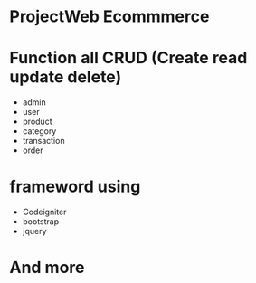 # ProjectWeb Ecommmerce

# Function all CRUD (Create read update delete)

+ admin
+ user
+ product
+ category
+ transaction
+ order

# frameword using

+ Codeigniter
+ bootstrap
+ jquery

# And more